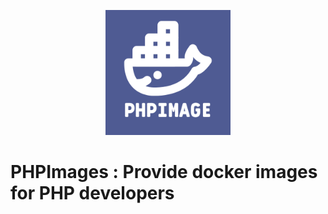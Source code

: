 <p align="center"><a href="https://github.com/phpimages/dockerfiles" target="_blank"><img src="https://raw.githubusercontent.com/phpimages/.github/main/profile/logo.png" width="200"></a></p>

# PHPImages : Provide docker images for PHP developers
